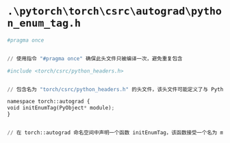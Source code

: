 # `.\pytorch\torch\csrc\autograd\python_enum_tag.h`

```py
#pragma once


// 使用指令 "#pragma once" 确保此头文件只被编译一次，避免重复包含

#include <torch/csrc/python_headers.h>


// 包含名为 "torch/csrc/python_headers.h" 的头文件，该头文件可能定义了与 Python 相关的宏、函数或数据结构

namespace torch::autograd {
void initEnumTag(PyObject* module);
}


// 在 torch::autograd 命名空间中声明一个函数 initEnumTag，该函数接受一个名为 module 的 PyObject 指针作为参数
```